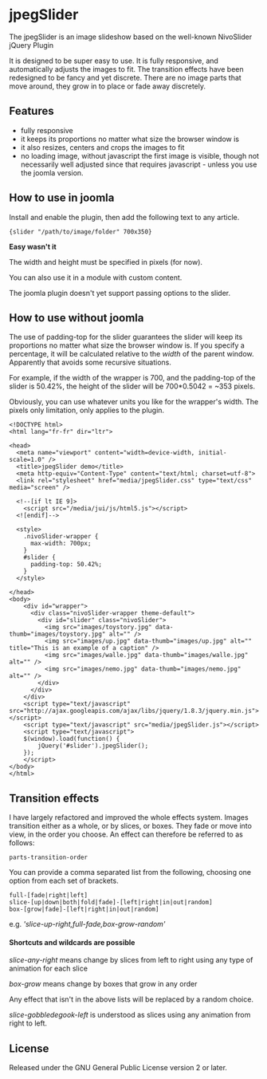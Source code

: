 # jpegSlider #

The jpegSlider is an image slideshow based on the well-known NivoSlider jQuery Plugin

It is designed to be super easy to use. It is fully responsive, and automatically 
adjusts the images to fit. The transition effects have been redesigned to be 
fancy and yet discrete. There are no image parts that move around, they grow in to 
place or fade away discretely.

## Features ##

* fully responsive
* it keeps its proportions no matter what size the browser window is
* it also resizes, centers and crops the images to fit
* no loading image, without javascript the first image is visible, though not necessarily
well adjusted since that requires javascript - unless you use the joomla version.

## How to use in joomla ##

Install and enable the plugin, then add the following text to any article.

    {slider "/path/to/image/folder" 700x350}

**Easy wasn't it**

The width and height must be specified in pixels (for now).

You can also use it in a module with custom content.

The joomla plugin doesn't yet support passing options to the slider.


## How to use without joomla ##

The use of padding-top for the slider guarantees the slider will keep its
proportions no matter what size the browser window is. If you specify a 
percentage, it will be calculated relative to the *width* of the parent window.
Apparently that avoids some recursive situations.

For example, if the width of the wrapper is 700, and the padding-top of the 
slider is 50.42%, the height of the slider will be 700*0.5042 = ~353 pixels.

Obviously, you can use whatever units you like for the wrapper's width. 
The pixels only limitation, only applies to the plugin.

    <!DOCTYPE html>
    <html lang="fr-fr" dir="ltr">
    
    <head>
      <meta name="viewport" content="width=device-width, initial-scale=1.0" />
      <title>jpegSlider demo</title>
      <meta http-equiv="Content-Type" content="text/html; charset=utf-8">
      <link rel="stylesheet" href="media/jpegSlider.css" type="text/css" media="screen" />
      
      <!--[if lt IE 9]>
        <script src="/media/jui/js/html5.js"></script>
      <![endif]-->
      
      <style>
        .nivoSlider-wrapper {
          max-width: 700px;
        }
        #slider {
          padding-top: 50.42%;
        }
      </style>
      
    </head>
    <body>
        <div id="wrapper">
          <div class="nivoSlider-wrapper theme-default">
            <div id="slider" class="nivoSlider">
              <img src="images/toystory.jpg" data-thumb="images/toystory.jpg" alt="" />
              <img src="images/up.jpg" data-thumb="images/up.jpg" alt="" title="This is an example of a caption" />
              <img src="images/walle.jpg" data-thumb="images/walle.jpg" alt="" />
              <img src="images/nemo.jpg" data-thumb="images/nemo.jpg" alt="" />
            </div>
          </div>
        </div>
        <script type="text/javascript" src="http://ajax.googleapis.com/ajax/libs/jquery/1.8.3/jquery.min.js"></script>
        <script type="text/javascript" src="media/jpegSlider.js"></script>
        <script type="text/javascript">
        $(window).load(function() {
            jQuery('#slider').jpegSlider();
        });
        </script>
    </body>
    </html>

## Transition effects ##

I have largely refactored and improved the whole effects system.
Images transition either as a whole, or by slices, or boxes. They fade or 
move into view, in the order you choose. An effect can therefore be referred to as follows:

    parts-transition-order

You can provide a comma separated list from the following, choosing one option from each set
of brackets.

    full-[fade|right|left]
    slice-[up|down|both|fold|fade]-[left|right|in|out|random]
    box-[grow|fade]-[left|right|in|out|random]

e.g. *'slice-up-right,full-fade,box-grow-random'*

#### Shortcuts and wildcards are possible ####

*slice-any-right* means change by slices from left to right using any 
type of animation for each slice

*box-grow* means change by boxes that grow in any order

Any effect that isn't in the above lists will be replaced by a 
random choice.

*slice-gobbledegook-left* is understood as slices using any animation from
right to left.

## License ##

Released under the GNU General Public License version 2 or later.
